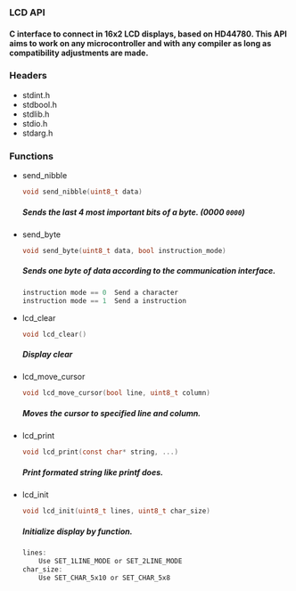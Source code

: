 ### LCD API

#### C interface to connect in 16x2 LCD displays, based on HD44780. This API aims to work on any microcontroller and with any compiler as long as compatibility adjustments are made. 

### Headers
- stdint.h
- stdbool.h
- stdlib.h
- stdio.h
- stdarg.h

### Functions
- send_nibble

    ```C
    void send_nibble(uint8_t data)
    ```
    ##### Sends the last 4 most important bits of a byte. (0000 `0000`)
- send_byte

    ```C
    void send_byte(uint8_t data, bool instruction_mode)
    ```
    ##### Sends one byte of data according to the communication interface.
    ```C
    instruction mode == 0  Send a character
    instruction mode == 1  Send a instruction
    ```
- lcd_clear

    ```C
    void lcd_clear()
    ```
    ##### Display clear
- lcd_move_cursor

    ```C
    void lcd_move_cursor(bool line, uint8_t column)
    ```
    ##### Moves the cursor to specified line and column.
- lcd_print

    ```C
    void lcd_print(const char* string, ...)
    ```
    ##### Print formated string like _printf_ does.
- lcd_init

    ```C
    void lcd_init(uint8_t lines, uint8_t char_size)
    ```
    ##### Initialize display by function.
    ```C
    lines: 
        Use SET_1LINE_MODE or SET_2LINE_MODE
    char_size:
        Use SET_CHAR_5x10 or SET_CHAR_5x8
    ```